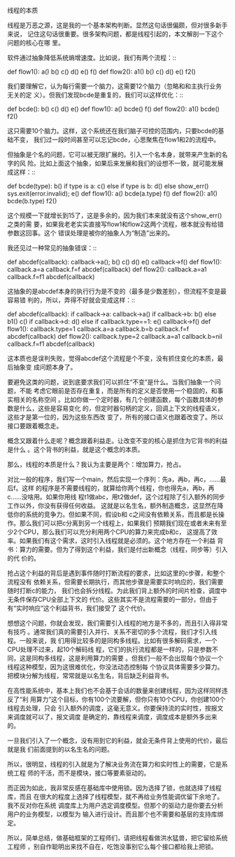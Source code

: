     
线程的本质

线程是万恶之源，这是我的一个基本架构判断。显然这句话很偏颇，但对很多新手来说，
记住这句话很重要。很多架构问题，都是线程引起的，本文解剖一下这个问题的核心在哪
里。

软件通过抽象降低系统熵增速度。比如说，我们有两个流程：::

  def flow1():
  a()
  b()
  c()
  d()
  e()
  f()
  def flow2():
  a1()
  b()
  c()
  d()
  e()
  f2()

我们要理解它，认为每行需要一个脑力，这需要12个脑力（忽略和和主执行业务无关的定
义）。但我们发现bcde是重复的，我们可以这样优化：::

  def bcde():
  b()
  c()
  d()
  e()
  def flow1():
  a()
  bcde()
  f()
  def flow2():
  a1()
  bcde()
  f2()

这只需要10个脑力。这样，这个系统还在我们脑子可控的范围内，只要bcde的基础不变，
我们过一段时间甚至可以忘记bcde，心思聚焦在flow1和2的流程中。

但抽象是个名的问题，它可以被无限扩展的。引入一个名本身，就带来产生新的名字的风
险。比如上面这个抽象，如果后来发展和我们的设想不一致，就可能发展成这样：::

  def bcde(type):
  b()
  if type is a:
  c()
  else if type is b:
  d()
  else
  show_err()
  sys.exit(error.invalid);
  e()
  def flow1():
  a()
  bcde(a.type)
  f()
  def flow2():
  a1()
  bcde(b.type)
  f2()

这个规模一下就增长到15了，这是多余的，因为我们本来就没有这个show_err()之类的需
要，如果我老老实实直接写flow1和flow2这两个流程，根本就没有给错参数这回事。这个
错误处理是被你的抽象人为“制造”出来的。

我还见过一种常见的抽象错误：::

  def abcdef(callback):
  callback->a();
  b()
  c()
  d()
  e()
  callback->f()
  def flow1():
  callback.a=a
  callback.f=f
  abcdef(callback)
  def flow2():
  callback.a=a1
  callback.f=f1
  abcdef(callback)

这抽象的是abcdef本身的执行行为是不变的（最多是少数差别），但流程不变是最容易错
判的，所以，弄得不好就会变成这样：::

  def abcdef(callback):
  if callback->a:
  callback->a()
  if callback->b:
  b()
  else
  b1()
  c()
  if callback->d:
  d()
  else if callback.type==1:
  e()
  callback->f()
  def flow1():
  callback.type=1
  callback.a=a
  callback.b=b
  callback.f=f
  abcdef(callback)
  def flow2():
  callback.type=2
  callback.a=a1
  callback.b=nil
  callback.f=f1
  abcdef(callback)

这本质也是误判失败，觉得abcdef这个流程是个不变，没有抓住变化的本质，最后抽象变
成问题本身了。

要避免这类的问题，说到底要求我们可以抓住“不变”是什么。当我们抽象一个问题，不能
考虑它眼前是否存在重复，而是所有的定义是否使用一个稳固的，和事实相关的名称空间
。比如你做一个定时器，有几个创建函数，每个函数具体的参数是什么，这些是容易变化
的，但定时器句柄的定义，回调上下文的线程语义，这些才是第一位的，因为这些东西改
变了，所有的接口语义也跟着改变了。所以接口要跟着概念走。

概念又跟着什么走呢？概念跟着利益走。让改变不变的核心是抓住为它背书的利益是什么
。这个背书的利益，就是这个概念的本质。

那么，线程的本质是什么？我认为主要是两个：增加算力，抢占。

对比一般的程序，我们写一个main，然后实现一个序列：先a，再b，再c，……最后f。这样
的程序是不需要线程的，就算给你两个线程，你也得先a，再b，再c……没啥用。如果你用线
程t1做abc，用t2做def，这个过程除了引入额外的同步工作以外，你没有获得任何收益。
这就是以名生名，额外制造概念，这显然在降低你的系统的竞争力。但如果不同，假设b和
c之间没有依赖关系，而且都是长操作。那么我们可以把c分离到另一个线程上，如果我们
预期我们现在或者未来有至少2个CPU，那么我们可以充分利用两个CPU的算力来完成b和c，
这提高了效率。如果我们有这个需求，这时引入线程就是必须的。这个地方存在一个利益
背书：算力的需要。但为了得到这个利益，我们是付出新概念（线程，同步等）引入的代
价的。

抢占这个利益的背后是遇到事件随时打断流程的要求，比如这里的c步骤，和整个流程没有
依赖关系，但需要长期执行，而其他步骤是需要实时响应的，我们需要随时打断c的能力，
我们也会拆分线程。为此我们背上额外的时间片检查，调度中无条件保存CPU全部上下文的
代价。这些其实不是流程需要的一部分，但由于有“实时响应”这个利益背书，我们接受了
这个代价。

想想这个问题，你就会发现，我们需要引入线程的地方是不多的，而且引入得非常有技巧
。通常我们真的需要引入并行、关系不密切的多个流程，我们才引入线程。一般来说，我
们用得比较多的是同构多线程。比如有很多解码需求，一个CPU处理不过来，起10个解码线
程，它们的执行流程都是一样的，只是参数不同，这是同构多线程，这是利用算力的需要
。但我们一般不会出现每个协议一个线程这种模型，因为这很难优化，你没法动态控制每
个协议具体需要多少算力。把模块分解为线程，常常就是以名生名，背后缺乏利益背书。

在高性能系统中，基本上我们也不会基于会话的数量来创建线程，因为这样同样违反了“利
用算力”这个目标，你有100个流要解，但你只有10个CPU，你创建100个线程去处理，只会
引入额外的调度，这毫无意义。你要保持流的实时性，按报文来调度就可以了，报文调度
是确定的，靠线程来调度，调度成本是额外多出来的。

一旦我们引入了一个概念，没有用到它的利益，就会无条件背上使用的代价，最后就是我
们前面提到的以名生名的问题。

所以，很明显，线程的引入就是为了解决业务流在算力和实时性上的需要，它是系统工程
师的干活，而不是模块，接口等要素驱动的。

而正因为如此，我非常反感在基础库中使用锁。因为选择了锁，也就选择了线程库，而且
在很大的程度上选择了线程模型，就不再给业务性能调优留下余地了。我不反对你在系统
调度库上为用户选定调度模型。但那个的驱动力是你要去分析用户的业务模型，以模型为
输入进行设计。而且那个也不需要和基层的支持库绑定。

所以，简单总结，做基础框架的工程师们，请把线程看做洪水猛兽，把它留给系统工程师
，别自作聪明出来找不自在，吃饱没事别它么每个接口都给我上把锁。
